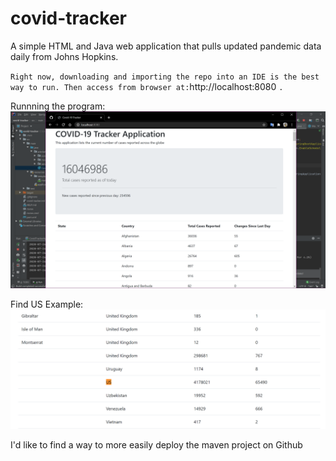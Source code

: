 # covid-tracker

A simple HTML and Java web application that pulls updated pandemic data daily from Johns Hopkins.

`Right now, downloading and importing the repo into an IDE is the best way to run. Then access from browser at:`http://localhost:8080 `.`

Runnning the program:
![Alt text](CovidTracker.png?raw=true "Running covid-tracker a few months later.")

Find US Example:
![Alt text](USCovidCasesJuly25th.png?raw=true "US Caronavirus Cases As of July 25th")

I'd like to find a way to more easily deploy the maven project on Github
